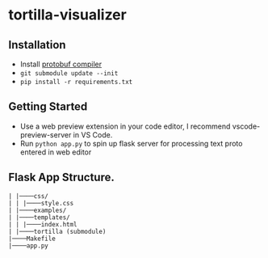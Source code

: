 # tortilla-visualizer

## Installation
- Install [protobuf compiler](https://grpc.io/docs/protoc-installation/)
- `git submodule update --init` 
- `pip install -r requirements.txt`

## Getting Started
- Use a web preview extension in your code editor, I recommend vscode-preview-server in VS Code.
- Run `python app.py` to spin up flask server for processing text proto entered in web editor

## Flask App Structure.
```
| |────css/
| | |────style.css
| |────examples/
| |────templates/
| | |────index.html
| |────tortilla (submodule)
|────Makefile
|────app.py
```
